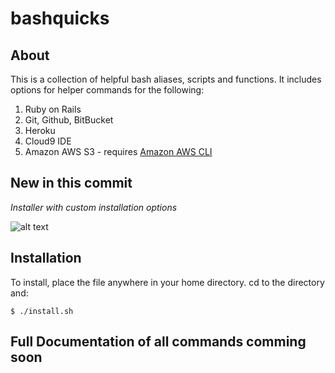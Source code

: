 # bashquicks

## About

This is a collection of helpful bash aliases, scripts and functions. 
It includes options for helper commands for the following: 

1. Ruby on Rails
2. Git, Github, BitBucket
3. Heroku
4. Cloud9 IDE
5. Amazon AWS S3 - requires [Amazon AWS CLI](https://aws.amazon.com/cli/)  

## New in  this commit

*Installer with custom installation options*  
  
![alt text](https://s3.amazonaws.com/bashquicks/bashquicks.png "bashquicks installer")



## Installation 

To install, place the file anywhere in your home directory. cd to the directory and:

    $ ./install.sh
    
## Full Documentation of all commands comming soon